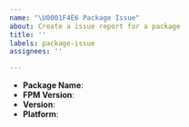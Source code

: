 ```yaml
---
name: "\U0001F4E6 Package Issue"
about: Create a issue report for a package
title: ''
labels: package-issue
assignees: ''

---
```


<!--
Thank you for reporting a possible issue with a package.
Please fill in as much of the template below as you can.
Package name: The name to identify the package.
FPM Version: output of `fpm -v`
Version: output of `fpm -cv` - Please make sure your package cache is up2date using `fpm -u`
Platform: output of `uname -a`
-->

* **Package Name**:
* **FPM Version**:
* **Version**:
* **Platform**:

<!-- Please provide more details below this comment. -->
